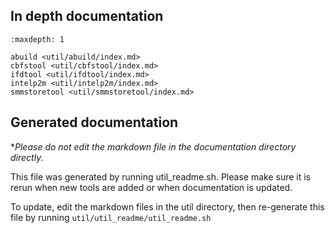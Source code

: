 ## In depth documentation

```{toctree}
:maxdepth: 1

abuild <util/abuild/index.md>
cbfstool <util/cbfstool/index.md>
ifdtool <util/ifdtool/index.md>
intelp2m <util/intelp2m/index.md>
smmstoretool <util/smmstoretool/index.md>
```

## Generated documentation

**Please do not edit the markdown file in the documentation directory
*directly.**

This file was generated by running util_readme.sh. Please make sure it
is rerun when new tools are added or when documentation is updated.

To update, edit the markdown files in the util directory, then
re-generate this file by running `util/util_readme/util_readme.sh`
